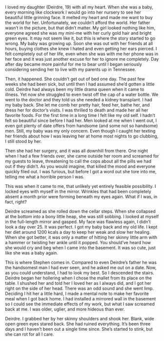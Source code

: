 I loved my daughter (Deirdre, 19) with all my heart. When she was a baby, every morning like clockwork I would go into her nursery to see her beautiful little grinning face. It melted my heart and made me want to buy the world for her. Unfortunately, we couldn’t afford the world. Her father wasn’t in the picture, but that didn’t matter. My girl looked nothing like him, everyone agreed she was my mini-me with her curly gold hair and bright green eyes. It may not seem like it, but this is where the story started to go wrong. My baby was growing up. Soon she was out with her friends at all hours, buying clothes she knew I hated and even getting her ears pierced. I felt completely out of her life, even when she was with me her phone was in her face and it was just another excuse for her to ignore me completely. Day after day became more painful for me to bear until I began seriously considering sending her to live with my parents up in Tennessee. 

Then, it happened. She couldn’t get out of bed one day. The past few weeks she had been sick, but until then I had assumed she’d gotten a little cold. Deirdre had always been my little drama queen when it came to illness. Yet now she struggled to even twist off the cap of a water bottle. We went to the doctor and they told us she needed a kidney transplant. I had my baby back. She let me comb her pretty hair, feed her, bathe her, and dress her for doctor’s visits. I was thrilled to death and made her all her favorite foods. For the first time in a long time I felt like my old self. I hadn’t felt so beautiful since before I had her. Men looked at me when I went out, I even got plenty of date offers from handsome (and some not so handsome) men. Still, my baby was my only concern. Even though I caught her texting her friends about how I was leaving her at home most nights to go clubbing, I still stood by her. 

Then she had her surgery, and it was all downhill from there. One night when I had a few friends over, she came outside her room and screamed for my guests to leave, threatening to call the cops about all the pills we had out if they didn’t. As you would imagine, that killed the mood and everyone quickly filed out. I was furious, but before I got a word out she tore into me, telling me what a horrible person I was. 

This was when it came to me, that unlikely yet entirely feasible possibility. I locked eyes with myself in the mirror. Wrinkles that had been completely absent a month prior were forming beneath my eyes again. What if I was, in fact, right?

Deirdre screamed as she rolled down the cellar steps. When she collapsed at the bottom into a bony little heap, she was still sobbing. I looked at myself in the full-length mirror and gasped. My face was flawless again, I didn’t look a day over 25. It was perfect. I got my baby back and my old life. I kept her diet around 1200 kcals a day to keep her weak and slow her healing. When she got better, it was only a matter of hitting her skinny little arm with a hammer or twisting her ankle until it popped. You should’ve heard how she would cry and beg when I came into the basement. It was so cute, just like she was a baby again. 

This is where Stephen comes in. Compared to even Deirdre’s father he was the handsomest man I had ever seen, and he asked me out on a date. Now, as you could understand, I had to look my best. So I descended the stairs. Deirdre began her hollering when I chose the mallet from its place on the table. I shushed her and told her I loved her as I always did, and I got her right on the side of her head. There was an odd sound and she went limp. Deciding I hit her a little hard, I made a mental note to make her favorite meal when I got back home. I had installed a mirrored wall in the basement so I could see the immediate effects of my work, but what I saw screamed back at me. I was older, uglier, and more hideous than ever. 


Deirdre. I grabbed her by her skinny shoulders and shook her. Blank, wide open green eyes stared back. She had ruined everything. It’s been three days and I haven’t been out a single time since. She’s started to stink, but she can rot for all I care.